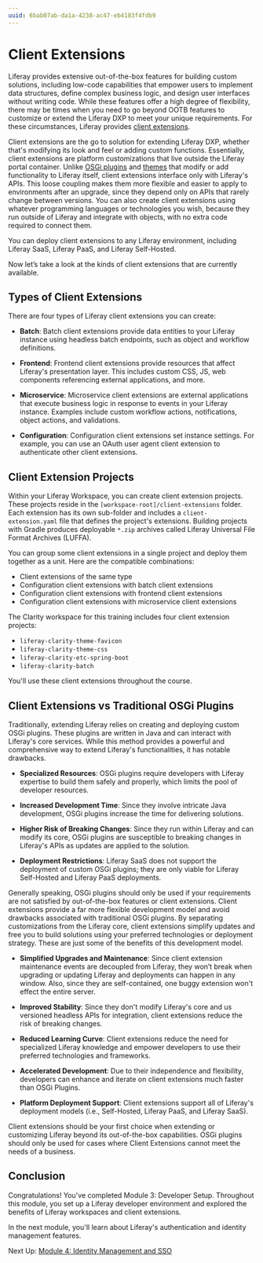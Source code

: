 ```yaml
---
uuid: 6bab07ab-da1a-4238-ac47-eb4183f4fdb9
---
```

# Client Extensions

<!--TASK: Add Abstract-->

Liferay provides extensive out-of-the-box features for building custom solutions, including low-code capabilities that empower users to implement data structures, define complex business logic, and design user interfaces without writing code. While these features offer a high degree of flexibility, there may be times when you need to go beyond OOTB features to customize or extend the Liferay DXP to meet your unique requirements. For these circumstances, Liferay provides [client extensions](https://learn.liferay.com/w/dxp/liferay-development/client-extensions).

Client extensions are the go to solution for extending Liferay DXP, whether that's modifying its look and feel or adding custom functions. Essentially, client extensions are platform customizations that live outside the Liferay portal container. Unlike [OSGi plugins](../liferay-internals/fundamentals/module-projects.md) and [themes](./customizing-liferays-look-and-feel/themes.md) that modify or add functionality to Liferay itself, client extensions interface only with Liferay's APIs. This loose coupling makes them more flexible and easier to apply to environments after an upgrade, since they depend only on APIs that rarely change between versions. You can also create client extensions using whatever programming languages or technologies you wish, because they run outside of Liferay and integrate with objects, with no extra code required to connect them.

You can deploy client extensions to any Liferay environment, including Liferay SaaS, Liferay PaaS, and Liferay Self-Hosted.

<!--IMAGE: diagram of how Client Extensions interface with Liferay-->

Now let’s take a look at the kinds of client extensions that are currently available.

## Types of Client Extensions

There are four types of Liferay client extensions you can create:

* **Batch**: Batch client extensions provide data entities to your Liferay instance using headless batch endpoints, such as object and workflow definitions.

* **Frontend**: Frontend client extensions provide resources that affect Liferay's presentation layer. This includes custom CSS, JS, web components referencing external applications, and more.

* **Microservice**: Microservice client extensions are external applications that execute business logic in response to events in your Liferay instance. Examples include custom workflow actions, notifications, object actions, and validations.

* **Configuration**: Configuration client extensions set instance settings. For example, you can use an OAuth user agent client extension to authenticate other client extensions.

## Client Extension Projects

Within your Liferay Workspace, you can create client extension projects. These projects reside in the `[workspace-root]/client-extensions` folder. Each extension has its own sub-folder and includes a `client-extension.yaml` file that defines the project's extensions. Building projects with Gradle produces deployable `*.zip` archives called Liferay Universal File Format Archives (LUFFA).

You can group some client extensions in a single project and deploy them together as a unit. Here are the compatible combinations:

* Client extensions of the same type
* Configuration client extensions with batch client extensions
* Configuration client extensions with frontend client extensions
* Configuration client extensions with microservice client extensions

<!--IMAGE: diagram showing valid groupings for client extensions may be helpful here-->

The Clarity workspace for this training includes four client extension projects:

* `liferay-clarity-theme-favicon`
* `liferay-clarity-theme-css`
* `liferay-clarity-etc-spring-boot`
* `liferay-clarity-batch`

You'll use these client extensions throughout the course.

## Client Extensions vs Traditional OSGi Plugins

Traditionally, extending Liferay relies on creating and deploying custom OSGi plugins. These plugins are written in Java and can interact with Liferay's core services. While this method provides a powerful and comprehensive way to extend Liferay's functionalities, it has notable drawbacks.

* **Specialized Resources**: OSGi plugins require developers with Liferay expertise to build them safely and properly, which limits the pool of developer resources.

* **Increased Development Time**: Since they involve intricate Java development, OSGi plugins increase the time for delivering solutions.

* **Higher Risk of Breaking Changes**: Since they run within Liferay and can modify its core, OSGi plugins are susceptible to breaking changes in Liferay's APIs as updates are applied to the solution.

* **Deployment Restrictions**: Liferay SaaS does not support the deployment of custom OSGi plugins; they are only viable for Liferay Self-Hosted and Liferay PaaS deployments.

Generally speaking, OSGi plugins should only be used if your requirements are not satisfied by out-of-the-box features or client extensions. Client extensions provide a far more flexible development model and avoid drawbacks associated with traditional OSGi plugins. By separating customizations from the Liferay core, client extensions simplify updates and free you to build solutions using your preferred technologies or deployment strategy. These are just some of the benefits of this development model.

* **Simplified Upgrades and Maintenance**: Since client extension maintenance events are decoupled from Liferay, they won’t break when upgrading or updating Liferay and deployments can happen in any window. Also, since they are self-contained, one buggy extension won't effect the entire server.

* **Improved Stability**: Since they don't modify Liferay's core and us versioned headless APIs for integration, client extensions reduce the risk of breaking changes.

* **Reduced Learning Curve**: Client extensions reduce the need for specialized Liferay knowledge and empower developers to use their preferred technologies and frameworks.

* **Accelerated Development**: Due to their independence and flexibility, developers can enhance and iterate on client extensions much faster than OSGi Plugins.

* **Platform Deployment Support**: Client extensions support all of Liferay's deployment models (i.e., Self-Hosted, Liferay PaaS, and Liferay SaaS).

Client extensions should be your first choice when extending or customizing Liferay beyond its out-of-the-box capabilities. OSGi plugins should only be used for cases where Client Extensions cannot meet the needs of a business.

## Conclusion

Congratulations! You've completed Module 3: Developer Setup. Throughout this module, you set up a Liferay developer environment and explored the benefits of Liferay workspaces and client extensions.

In the next module, you'll learn about Liferay's authentication and identity management features.

Next Up: [Module 4: Identity Management and SSO](../module-4-identity-management-and-sso.md)
